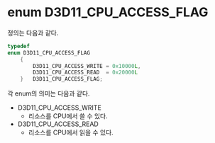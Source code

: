 # enum D3D11_CPU_ACCESS_FLAG
정의는 다음과 같다.

```cpp
typedef 
enum D3D11_CPU_ACCESS_FLAG
    {
        D3D11_CPU_ACCESS_WRITE = 0x10000L,
        D3D11_CPU_ACCESS_READ  = 0x20000L
    } 	D3D11_CPU_ACCESS_FLAG;
```

각 enum의 의미는 다음과 같다.
* D3D11_CPU_ACCESS_WRITE
  * 리소스를 CPU에서 쓸 수 있다.
* D3D11_CPU_ACCESS_READ
  * 리소스를 CPU에서 읽을 수 있다.
